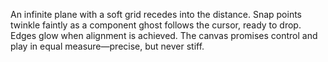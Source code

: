 An infinite plane with a soft grid recedes into the distance. Snap points twinkle faintly as a component ghost follows the cursor, ready to drop. Edges glow when alignment is achieved. The canvas promises control and play in equal measure—precise, but never stiff.

